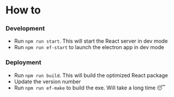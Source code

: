 # How to

### Development

- Run `npm run start`. This will start the React server in dev mode
- Run `npm run ef-start` to launch the electron app in dev mode

### Deployment

- Run `npm run build`. This will build the optimized React package
- Update the version number
- Run `npm run ef-make` to build the exe. Will take a long time 😴